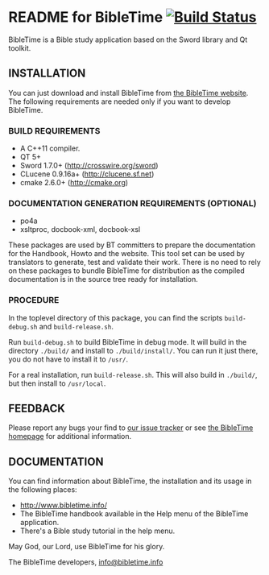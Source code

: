 README for BibleTime [![Build Status](https://travis-ci.org/bibletime/bibletime.svg?branch=master)](https://travis-ci.org/bibletime/bibletime)
====================

BibleTime is a Bible study application based on the Sword library and
Qt toolkit.

## INSTALLATION

You can just download and install BibleTime from
[the BibleTime website](http://bibletime.info/en/download).
The following requirements are needed only if you want to develop BibleTime.

### BUILD REQUIREMENTS
 - A C++11 compiler.
 - QT 5+
 - Sword 1.7.0+ (http://crosswire.org/sword)
 - CLucene 0.9.16a+ (http://clucene.sf.net)
 - cmake 2.6.0+ (http://cmake.org)

### DOCUMENTATION GENERATION REQUIREMENTS (OPTIONAL)
 - po4a
 - xsltproc, docbook-xml, docbook-xsl

These packages are used by BT committers to prepare
the documentation for the Handbook, Howto and the
website.  This tool set can be used by translators to
generate, test and validate their work.
There is no need to rely on these packages to bundle
BibleTime for distribution as the compiled documentation
is in the source tree ready for installation.

### PROCEDURE

In the toplevel directory of this package, you can find
the scripts `build-debug.sh` and `build-release.sh`.

Run `build-debug.sh` to build BibleTime in debug mode.
It will build in the directory `./build/` and install to
`./build/install/`. You can run it just there, you do not
have to install it to `/usr/`.

For a real installation, run `build-release.sh`. This will
also build in `./build/`, but then install to `/usr/local`.


## FEEDBACK

Please report any bugs your find to
[our issue tracker](https://github.com/bibletime/bibletime/issues)
or see [the BibleTime homepage](http://www.bibletime.info/) for additional information.

## DOCUMENTATION

You can find information about BibleTime, the installation
and its usage in the following places:
 - http://www.bibletime.info/
 - The BibleTime handbook available in the Help menu of the BibleTime application.
 - There's a Bible study tutorial in the help menu.

May God, our Lord, use BibleTime for his glory.

The BibleTime developers, info@bibletime.info
